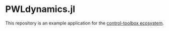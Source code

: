 # PWLdynamics.jl

This repository is an example application for the [control-toolbox ecosystem](https://github.com/control-toolbox).
